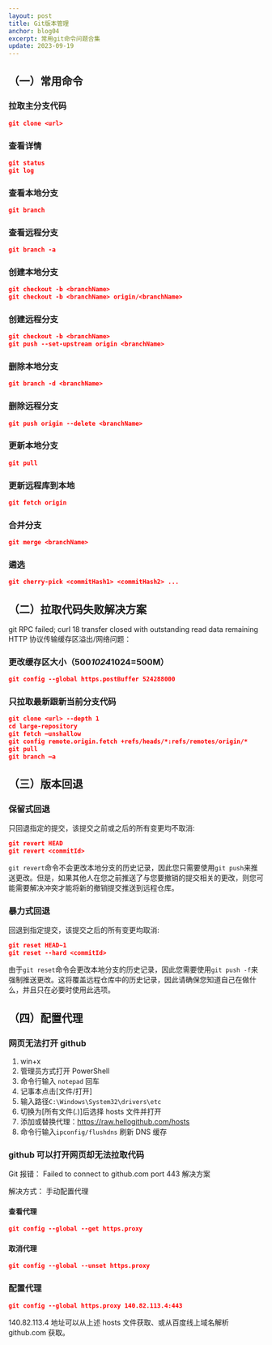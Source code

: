 ```yaml
---
layout: post
title: Git版本管理
anchor: blog04
excerpt: 常用git命令问题合集
update: 2023-09-19
---
```


## （一）常用命令

### 拉取主分支代码

```json
git clone <url>
```

### 查看详情

```json
git status
git log
```

### 查看本地分支

```json
git branch
```

### 查看远程分支

```json
git branch -a
```

### 创建本地分支

```json
git checkout -b <branchName>
git checkout -b <branchName> origin/<branchName>
```

### 创建远程分支

```json
git checkout -b <branchName>
git push --set-upstream origin <branchName>
```

### 删除本地分支

```json
git branch -d <branchName>
```

### 删除远程分支

```json
git push origin --delete <branchName>
```

### 更新本地分支

```json
git pull
```

### 更新远程库到本地

```json
git fetch origin
```

### 合并分支

```json
git merge <branchName>
```

### 遴选

```json
git cherry-pick <commitHash1> <commitHash2> ...
```

## （二）拉取代码失败解决方案

git RPC failed; curl 18 transfer closed with outstanding read data remaining
HTTP 协议传输缓存区溢出/网络问题：

### 更改缓存区大小（500*1024*1024=500M）

```json
git config --global https.postBuffer 524288000
```

### 只拉取最新跟新当前分支代码

```json
git clone <url> --depth 1
cd large-repository
git fetch –unshallow
git config remote.origin.fetch +refs/heads/*:refs/remotes/origin/*
git pull
git branch –a
```

## （三）版本回退

### 保留式回退

只回退指定的提交，该提交之前或之后的所有变更均不取消:

```json
git revert HEAD
git revert <commitId>
```

`git revert`命令不会更改本地分支的历史记录，因此您只需要使用`git push`来推送更改。但是，如果其他人在您之前推送了与您要撤销的提交相关的更改，则您可能需要解决冲突才能将新的撤销提交推送到远程仓库。

### 暴力式回退

回退到指定提交，该提交之后的所有变更均取消:

```json
git reset HEAD~1
git reset --hard <commitId>
```

由于`git reset`命令会更改本地分支的历史记录，因此您需要使用`git push -f`来强制推送更改。这将覆盖远程仓库中的历史记录，因此请确保您知道自己在做什么，并且只在必要时使用此选项。

## （四）配置代理

### 网页无法打开 github

1. win+x
2. 管理员方式打开 PowerShell
3. 命令行输入 `notepad` 回车
4. 记事本点击[文件/打开]
5. 输入路径`C:\Windows\System32\drivers\etc`
6. 切换为[所有文件(*.*)]后选择 hosts 文件并打开
7. 添加或替换代理：https://raw.hellogithub.com/hosts
8. 命令行输入`ipconfig/flushdns` 刷新 DNS 缓存

### github 可以打开网页却无法拉取代码

Git 报错： Failed to connect to github.com port 443 解决方案

解决方式： 手动配置代理

#### 查看代理

```json
git config --global --get https.proxy
```

#### 取消代理

```json
git config --global --unset https.proxy
```

### 配置代理

```json
git config --global https.proxy 140.82.113.4:443
```

140.82.113.4 地址可以从上述 hosts 文件获取、或从百度线上域名解析 github.com 获取。
